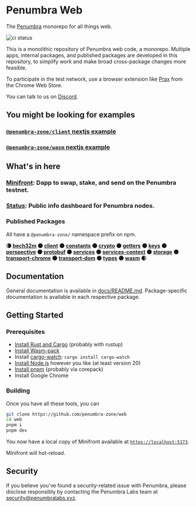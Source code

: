 # Penumbra Web

The [Penumbra](https://penumbra.zone/) monorepo for all things web.

![ci status](https://github.com/penumbra-zone/web/actions/workflows/turbo-ci.yml/badge.svg?branch=main)

This is a monolithic repository of Penumbra web code, a monorepo. Multiple apps,
internal packages, and published packages are developed in this repository, to
simplify work and make broad cross-package changes more feasible.

To participate in the test network, use a browser extension like
[Prax](https://chrome.google.com/webstore/detail/penumbra-wallet/lkpmkhpnhknhmibgnmmhdhgdilepfghe)
from the Chrome Web Store.

You can talk to us on [Discord](https://discord.gg/hKvkrqa3zC).

## You might be looking for examples

### [`@penumbra-zone/client` nextjs example](https://github.com/penumbra-zone/nextjs-penumbra-client-example)

### [`@penumbra-zone/wasm` nextjs example](https://github.com/penumbra-zone/nextjs-penumbra-wasm-example)

## What's in here

### [Minifront](./apps/minifront): Dapp to swap, stake, and send on the Penumbra testnet.

### [Status](./apps/node-status): Public info dashboard for Penumbra nodes.

### Published Packages

All have a `@penumbra-zone/` namespace prefix on npm.

**🌘
[bech32m](https://www.npmjs.com/package/@penumbra-zone/bech32m) 🌑
[client](https://www.npmjs.com/package/@penumbra-zone/client) 🌑
[constants](https://www.npmjs.com/package/@penumbra-zone/constants) 🌑
[crypto](https://www.npmjs.com/package/@penumbra-zone/crypto) 🌑
[getters](https://www.npmjs.com/package/@penumbra-zone/getters) 🌑
[keys](https://www.npmjs.com/package/@penumbra-zone/keys) 🌑
[perspective](https://www.npmjs.com/package/@penumbra-zone/perspective) 🌑
[protobuf](https://www.npmjs.com/package/@penumbra-zone/protobuf) 🌑
[services](https://www.npmjs.com/package/@penumbra-zone/services) 🌑
[services-context](https://www.npmjs.com/package/@penumbra-zone/services-context) 🌑
[storage](https://www.npmjs.com/package/@penumbra-zone/storage) 🌑
[transport-chrome](https://www.npmjs.com/package/@penumbra-zone/transport-chrome) 🌑
[transport-dom](https://www.npmjs.com/package/@penumbra-zone/transport-dom) 🌑
[types](https://www.npmjs.com/package/@penumbra-zone/types) 🌑
[wasm](https://www.npmjs.com/package/@penumbra-zone/wasm)
🌒**

## Documentation

General documentation is available in [docs/README.md](docs/README.md). Package-specific documentation is available in each respective package.

## Getting Started

### Prerequisites

- [Install Rust and Cargo](https://doc.rust-lang.org/cargo/getting-started/installation.html) (probably with rustup)
- [Install Wasm-pack](https://rustwasm.github.io/wasm-pack/installer/)
- Install [cargo-watch](https://crates.io/crates/cargo-watch): `cargo install cargo-watch`
- [Install Node.js](https://nodejs.org/en/download/package-manager) however you like (at least version 20)
- [Install pnpm](https://pnpm.io/installation) (probably via corepack)
- Install Google Chrome

### Building

Once you have all these tools, you can

```sh
git clone https://github.com/penumbra-zone/web
cd web
pnpm i
pnpm dev
```

You now have a local copy of Minifront available at
[`https://localhost:5173`](https://localhost:5173).

Minifront will hot-reload.

## Security

If you believe you've found a security-related issue with Penumbra,
please disclose responsibly by contacting the Penumbra Labs team at
security@penumbralabs.xyz.
